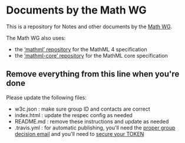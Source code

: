 
# Documents by the Math WG

This is a repository for Notes and other documents by the [Math WG](https://www.w3.org/Math/).

The Math WG also uses:
* the [‘mathml’ repository](https://github.com/w3c/mathml) for the MathML 4 specification
* the [‘mathml-core’ repository](https://github.com/w3c/mathml-core) for the MathML core specification

## Remove everything from this line when you're done

Please update the following files:

* w3c.json : make sure group ID and contacts are correct
* index.html : update the respec config as needed
* README.md : remove these instructions and update as needed
* .travis.yml : for automatic publishing, you'll need the [proper group decision email](https://github.com/w3c/echidna/wiki/How-to-use-Echidna-with-ReSpec-and-GitHub#working-group-approval) and you'll need to [secure your TOKEN](https://github.com/w3c/echidna/wiki/How-to-use-Echidna-with-ReSpec-and-GitHub#working-group-approval)
